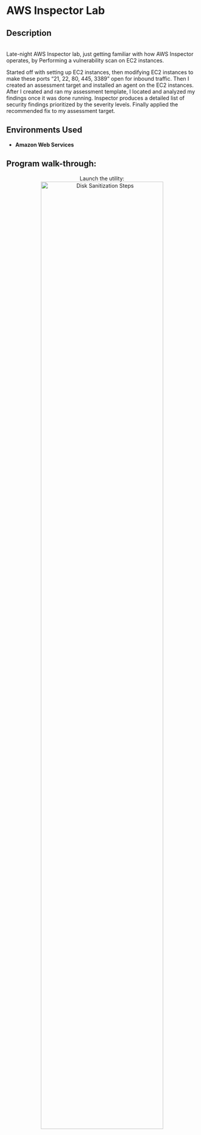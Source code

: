 <h1>AWS Inspector Lab</h1>



<h2>Description</h2>
<br> Late-night AWS Inspector lab, just getting familiar with how AWS Inspector operates, by Performing a vulnerability scan on EC2 instances.

Started off with setting up EC2 instances, then modifying EC2 instances to make these ports “21, 22, 80, 445, 3389” open for inbound traffic. Then I created an assessment target and installed an agent on the EC2 instances. After I created and ran my assessment template, I located and analyzed my findings once it was done running. Inspector produces a detailed list of security findings prioritized by the severity levels. Finally applied the recommended fix to my assessment target.
<br />


<h2>Environments Used </h2>

- <b>Amazon Web Services</b> 

<h2>Program walk-through:</h2>

<p align="center">
Launch the utility: <br/>
<img src="https://i.imgur.com/lLeqo9R.png" height="80%" width="80%" alt="Disk Sanitization Steps"/>
<br />

